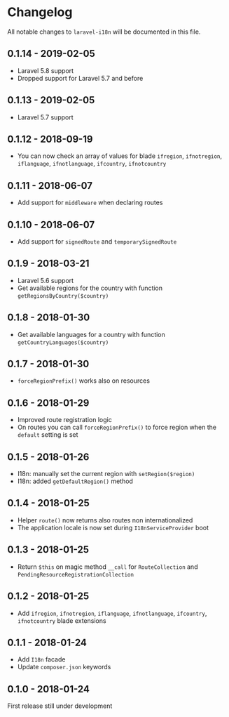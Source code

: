 # Changelog
All notable changes to `laravel-i18n` will be documented in this file.

## 0.1.14 - 2019-02-05
* Laravel 5.8 support
* Dropped support for Laravel 5.7 and before

## 0.1.13 - 2019-02-05
* Laravel 5.7 support

## 0.1.12 - 2018-09-19
* You can now check an array of values for blade `ifregion`, `ifnotregion`, `iflanguage`, `ifnotlanguage`, `ifcountry`, `ifnotcountry`

## 0.1.11 - 2018-06-07
* Add support for `middleware` when declaring routes

## 0.1.10 - 2018-06-07
* Add support for `signedRoute` and `temporarySignedRoute`

## 0.1.9 - 2018-03-21
* Laravel 5.6 support
* Get available regions for the country with function `getRegionsByCountry($country)`

## 0.1.8 - 2018-01-30
* Get available languages for a country with function `getCountryLanguages($country)`

## 0.1.7 - 2018-01-30
* `forceRegionPrefix()` works also on resources

## 0.1.6 - 2018-01-29
* Improved route registration logic
* On routes you can call `forceRegionPrefix()` to force region when the `default` setting is set

## 0.1.5 - 2018-01-26
* I18n: manually set the current region with `setRegion($region)`
* I18n: added `getDefaultRegion()` method

## 0.1.4 - 2018-01-25
* Helper `route()` now returns also routes non internationalized
* The application locale is now set during `I18nServiceProvider` boot

## 0.1.3 - 2018-01-25
* Return `$this` on magic method `__call` for `RouteCollection` and `PendingResourceRegistrationCollection`

## 0.1.2 - 2018-01-25
* Add `ifregion`, `ifnotregion`, `iflanguage`, `ifnotlanguage`, `ifcountry`, `ifnotcountry` blade extensions 

## 0.1.1 - 2018-01-24
* Add `I18n` facade
* Update `composer.json` keywords

## 0.1.0 - 2018-01-24
First release still under development